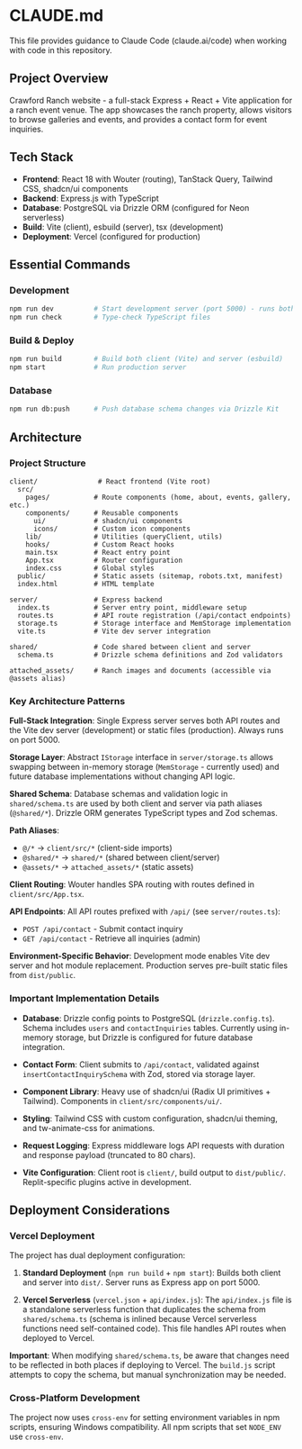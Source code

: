 # CLAUDE.md

This file provides guidance to Claude Code (claude.ai/code) when working with code in this repository.

## Project Overview

Crawford Ranch website - a full-stack Express + React + Vite application for a ranch event venue. The app showcases the ranch property, allows visitors to browse galleries and events, and provides a contact form for event inquiries.

## Tech Stack

- **Frontend**: React 18 with Wouter (routing), TanStack Query, Tailwind CSS, shadcn/ui components
- **Backend**: Express.js with TypeScript
- **Database**: PostgreSQL via Drizzle ORM (configured for Neon serverless)
- **Build**: Vite (client), esbuild (server), tsx (development)
- **Deployment**: Vercel (configured for production)

## Essential Commands

### Development
```bash
npm run dev          # Start development server (port 5000) - runs both client and API
npm run check        # Type-check TypeScript files
```

### Build & Deploy
```bash
npm run build        # Build both client (Vite) and server (esbuild)
npm start            # Run production server
```

### Database
```bash
npm run db:push      # Push database schema changes via Drizzle Kit
```

## Architecture

### Project Structure

```
client/               # React frontend (Vite root)
  src/
    pages/           # Route components (home, about, events, gallery, etc.)
    components/      # Reusable components
      ui/            # shadcn/ui components
      icons/         # Custom icon components
    lib/             # Utilities (queryClient, utils)
    hooks/           # Custom React hooks
    main.tsx         # React entry point
    App.tsx          # Router configuration
    index.css        # Global styles
  public/            # Static assets (sitemap, robots.txt, manifest)
  index.html         # HTML template

server/              # Express backend
  index.ts           # Server entry point, middleware setup
  routes.ts          # API route registration (/api/contact endpoints)
  storage.ts         # Storage interface and MemStorage implementation
  vite.ts            # Vite dev server integration

shared/              # Code shared between client and server
  schema.ts          # Drizzle schema definitions and Zod validators

attached_assets/     # Ranch images and documents (accessible via @assets alias)
```

### Key Architecture Patterns

**Full-Stack Integration**: Single Express server serves both API routes and the Vite dev server (development) or static files (production). Always runs on port 5000.

**Storage Layer**: Abstract `IStorage` interface in `server/storage.ts` allows swapping between in-memory storage (`MemStorage` - currently used) and future database implementations without changing API logic.

**Shared Schema**: Database schemas and validation logic in `shared/schema.ts` are used by both client and server via path aliases (`@shared/*`). Drizzle ORM generates TypeScript types and Zod schemas.

**Path Aliases**:
- `@/*` → `client/src/*` (client-side imports)
- `@shared/*` → `shared/*` (shared between client/server)
- `@assets/*` → `attached_assets/*` (static assets)

**Client Routing**: Wouter handles SPA routing with routes defined in `client/src/App.tsx`.

**API Endpoints**: All API routes prefixed with `/api/` (see `server/routes.ts`):
- `POST /api/contact` - Submit contact inquiry
- `GET /api/contact` - Retrieve all inquiries (admin)

**Environment-Specific Behavior**: Development mode enables Vite dev server and hot module replacement. Production serves pre-built static files from `dist/public`.

### Important Implementation Details

- **Database**: Drizzle config points to PostgreSQL (`drizzle.config.ts`). Schema includes `users` and `contactInquiries` tables. Currently using in-memory storage, but Drizzle is configured for future database integration.

- **Contact Form**: Client submits to `/api/contact`, validated against `insertContactInquirySchema` with Zod, stored via storage layer.

- **Component Library**: Heavy use of shadcn/ui (Radix UI primitives + Tailwind). Components in `client/src/components/ui/`.

- **Styling**: Tailwind CSS with custom configuration, shadcn/ui theming, and tw-animate-css for animations.

- **Request Logging**: Express middleware logs API requests with duration and response payload (truncated to 80 chars).

- **Vite Configuration**: Client root is `client/`, build output to `dist/public/`. Replit-specific plugins active in development.

## Deployment Considerations

### Vercel Deployment

The project has dual deployment configuration:

1. **Standard Deployment** (`npm run build` + `npm start`): Builds both client and server into `dist/`. Server runs as Express app on port 5000.

2. **Vercel Serverless** (`vercel.json` + `api/index.js`): The `api/index.js` file is a standalone serverless function that duplicates the schema from `shared/schema.ts` (schema is inlined because Vercel serverless functions need self-contained code). This file handles API routes when deployed to Vercel.

**Important**: When modifying `shared/schema.ts`, be aware that changes need to be reflected in both places if deploying to Vercel. The `build.js` script attempts to copy the schema, but manual synchronization may be needed.

### Cross-Platform Development

The project now uses `cross-env` for setting environment variables in npm scripts, ensuring Windows compatibility. All npm scripts that set `NODE_ENV` use `cross-env`.